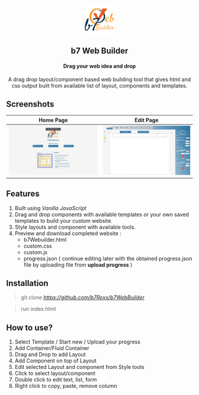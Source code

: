 <p align="center">
  <img width="80" height="80" src="/assets/img/b7-logo.png" alt="Logo">
</p>

<h2 align="center">b7 Web Builder</h2>
<h4 align="center">Drag your web idea and drop</h4>
<p align="center">
  A drag drop layout/component based web building tool that gives html and css output built from available list of layout, components and templates.
</p>
 
## Screenshots
Home Page             |  Edit Page
:-------------------------:|:-------------------------:
![HomePage](/assets/img/screenshot-1.jpg)  |  ![EditPage](/assets/img/screenshot-2.jpg)

## Features
 1. Built using *Vanilla JavaScript* 
 2. Drag and drop components with available templates or your own saved templates to build your custom website.
 3. Style layouts and component with available tools.
 4. Preview and download completed website :
      * b7Webuilder.html 
      * custom.css 
      * custom.js
      * progress.json ( continue editing later with the obtained progress.json file by uploading file from **upload progress** )

## Installation

> git clone *https://github.com/b7Rexx/b7WebBuilder*

> run index.html 

## How to use?
1. Select Template / Start new / Upload your progress
2. Add Container/Fluid Container
3. Drag and Drop to add Layout
4. Add Component on top of Layout
5. Edit selected Layout and component from Style tools
6. Click to select layout/component
7. Double click to edit text, list, form 
8. Right click to copy, paste, remove column

